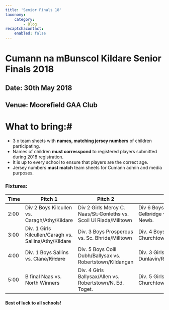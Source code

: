 ```yaml
---
title: 'Senior Finals 18'
taxonomy:
    category:
        - Blog
recaptchacontact:
    enabled: false
---
```


# Cumann na mBunscol Kildare Senior Finals 2018 #

## Date: 30th May 2018

## Venue: Moorefield GAA Club

# What to bring:#
* 3 x team sheets with **names, matching jersey numbers** of children participating.
* Names of children **must corresspond** to registered players submitted during 2018 registration.
* It is up to every school to ensure that players are the correct age. 
* Jersey numbers **must match** team sheets for Cumann admin and media purposes.

### Fixtures:
 Time | Pitch 1 | Pitch 2 | Pitch 3 
 --- | --- | --- | --- 
 2:00 | Div 2 Boys Kilcullen vs. Caragh/Athy/Kildare | Div 2 Girls Mercy C. Naas/~~St. Conleths~~ vs. Scoil Uí Riada/Milltown | Div 6 Boys N/Ed. Toget./~~St. Pats Celbridge~~ vs. Ticknevin/St. Pats Newb. 
 3:00 | Div. 1 Girls Kilcullen/Caragh vs. Sallins/Athy/Kildare | Div. 3 Boys Prosperous vs. Sc. Bhríde/Milltown | Div. 4 Boys  Straffan/TMH vs. Churchtown/Rathmore/Rathcoffey
4:00 | Div. 1 Boys Sallins vs. Clane/~~Kildare~~ | Div. 5 Boys Coill Dubh/Ballysax vs. Robertstown/Kildangan | Div. 3 Girls Cappagh/TMH vs. Dunlavin/Rathmore/Rathcoffey 
5:00 | B final Naas vs. North Winners | Div. 4 Girls Ballysax/Allen vs. Robertstown/N. Ed. Toget. | Div. 5 Girls JTB/~~Moone~~ vs. Churchtown/Kilshanroe



#### Best of luck to all schools!